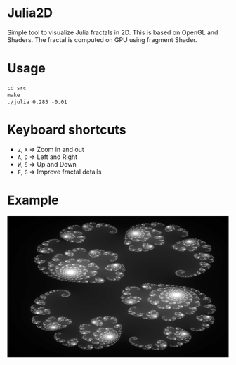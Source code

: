 Julia2D
=======

Simple tool to visualize Julia fractals in 2D. This is based on OpenGL and Shaders. The fractal is computed on GPU using fragment Shader.

# Usage

```
cd src
make
./julia 0.285 -0.01
```

# Keyboard shortcuts

* `Z`, `X` => Zoom in and out
* `A`, `D` => Left and Right
* `W`, `S` => Up and Down
* `F`, `G` => Improve fractal details

# Example

![demo](julia.png)

